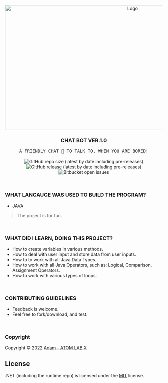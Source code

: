 <!-- PROJECT LOGO -->
<br />
<p align="center">
  <a href="https://github.com/AtomLabX/ChatBot_V1">
    <img src="https://github.com/AtomLabX/ChatBot_V1/blob/main/ref/Demo-gif.gif?raw=true" alt="Logo" width="800" height="400">
  </a>

  <h3 align="center">CHAT BOT VER.1.0</h3>

  <p align="center">
    <samp>A FRIENDLY CHAT 🤖 TO TALK TO, WHEN YOU ARE BORED!</samp>
    <br>
    <br>
        <img alt="GitHub repo size (latest by date including pre-releases)" src="https://img.shields.io/github/repo-size/atomlabx/ChatBot_V1?style=for-the-badge">
        <img alt="GitHub release (latest by date including pre-releases)" src="https://img.shields.io/github/v/release/atomlabx/ChatBot_V1?color=important&include_prereleases&label=version&style=for-the-badge">
        <img alt="Bitbucket open issues" src="https://img.shields.io/bitbucket/issues-raw/atomlabx/ChatBot_V1?style=for-the-badge">
    </p>
    


<br/>

### WHAT LANGAUGE WAS USED TO BUILD THE PROGRAM?

* JAVA



> The project is for fun.

<br/>

### WHAT DID I LEARN, DOING THIS PROJECT?


* How to create variables in various methods.<br>
* How to deal with user input and store data from user inputs.<br>
* How to to work with all Java Data Types.<br>
* How to work with all Java Operators, such as: Logical, Comparison, Assignment Operators.<br>
* How to work with various types of loops.<br>

<br/>


<!-- CONTRIBUTING GUIDELINES -->
### CONTRIBUTING GUIDELINES

- Feedback is welcome.
- Feel free to fork/download, and test.


<br/>

<!-- LICENSE -->
### Copyright

Copyright © 2022 [Adam - ATOM LAB X](https://AtomLabX.Dev)

## License

.NET (including the runtime repo) is licensed under the [MIT](LICENSE.TXT) license.
